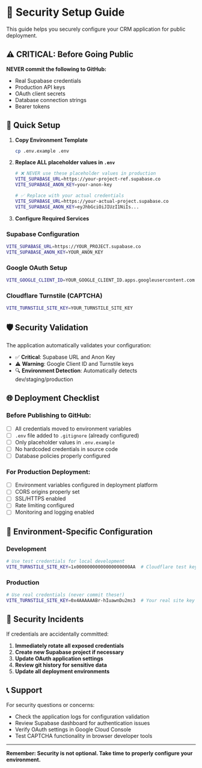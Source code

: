 # 🔐 Security Setup Guide

This guide helps you securely configure your CRM application for public deployment.

## ⚠️ CRITICAL: Before Going Public

**NEVER commit the following to GitHub:**
- Real Supabase credentials
- Production API keys
- OAuth client secrets
- Database connection strings
- Bearer tokens

## 🚀 Quick Setup

1. **Copy Environment Template**
   ```bash
   cp .env.example .env
   ```

2. **Replace ALL placeholder values in `.env`**
   ```bash
   # ❌ NEVER use these placeholder values in production
   VITE_SUPABASE_URL=https://your-project-ref.supabase.co
   VITE_SUPABASE_ANON_KEY=your-anon-key
   
   # ✅ Replace with your actual credentials
   VITE_SUPABASE_URL=https://your-actual-project.supabase.co
   VITE_SUPABASE_ANON_KEY=eyJhbGciOiJIUzI1NiIs...
   ```

3. **Configure Required Services**

### Supabase Configuration
```bash
VITE_SUPABASE_URL=https://YOUR_PROJECT.supabase.co
VITE_SUPABASE_ANON_KEY=YOUR_ANON_KEY
```

### Google OAuth Setup
```bash
VITE_GOOGLE_CLIENT_ID=YOUR_GOOGLE_CLIENT_ID.apps.googleusercontent.com
```

### Cloudflare Turnstile (CAPTCHA)
```bash
VITE_TURNSTILE_SITE_KEY=YOUR_TURNSTILE_SITE_KEY
```

## 🛡️ Security Validation

The application automatically validates your configuration:

- ✅ **Critical**: Supabase URL and Anon Key
- ⚠️ **Warning**: Google Client ID and Turnstile keys
- 🔍 **Environment Detection**: Automatically detects dev/staging/production

## 🌐 Deployment Checklist

### Before Publishing to GitHub:
- [ ] All credentials moved to environment variables
- [ ] `.env` file added to `.gitignore` (already configured)
- [ ] Only placeholder values in `.env.example`
- [ ] No hardcoded credentials in source code
- [ ] Database policies properly configured

### For Production Deployment:
- [ ] Environment variables configured in deployment platform
- [ ] CORS origins properly set
- [ ] SSL/HTTPS enabled
- [ ] Rate limiting configured
- [ ] Monitoring and logging enabled

## 🔧 Environment-Specific Configuration

### Development
```bash
# Use test credentials for local development
VITE_TURNSTILE_SITE_KEY=1x00000000000000000000AA  # Cloudflare test key
```

### Production
```bash
# Use real credentials (never commit these!)
VITE_TURNSTILE_SITE_KEY=0x4AAAAAABr-hIuawnDu2ms3  # Your real site key
```

## 🚨 Security Incidents

If credentials are accidentally committed:

1. **Immediately rotate all exposed credentials**
2. **Create new Supabase project if necessary**
3. **Update OAuth application settings**
4. **Review git history for sensitive data**
5. **Update all deployment environments**

## 📞 Support

For security questions or concerns:
- Check the application logs for configuration validation
- Review Supabase dashboard for authentication issues
- Verify OAuth settings in Google Cloud Console
- Test CAPTCHA functionality in browser developer tools

---

**Remember: Security is not optional. Take time to properly configure your environment.**